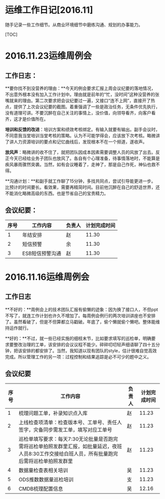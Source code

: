 # 运维工作日记[2016.11]

随手记录一些工作细节。从商业环境细节中磨练沟通、规划的办事能力。

[TOC]

# 2016.11.23运维周例会

## 工作日志：

**要你找不到没营养的理由：**今天的例会要求汇报上周会议纪要的落地情况，不出意外根本没有加入工作计划中。理由就是前年的“忙，没时间”这种没营养的张嘴就来的理由。第二次要求把会议纪要过一遍，又接口“连不上网”，直接开了热点，提供了上次会议纪要的截图。着重强调了一些是政治任务，无条件优先执行，没有道理可讲。不要沉醉在自己关注的事情上，没价值，向领导看齐，向客户看齐，这才是价值所在。

**培训和反馈的改进**：培训方案和绩效考核绑定。有输入就要有输出。副手会议时，不同意我当堂培训当堂考核的策略。认为不可能学得会，应该放下次考核。略微讲了讲人力资源培训的要点和记忆曲线后，发现根本不在一个频道，遂收声。

**放风声**：略微讲的收不住了，就把团队因成本因素需要调整人员的风放了出去。反正今天已经给业务子团队也放风了。各自有个心理准备，待事情落地时，不能算是疾风暴雨骤然突袭。当然，如有会议睡着了，走神了，那是自己作死，神仙也救不得。

**沟通计划：**和副手就工作聊了15分钟，多找共同点，尝试引导能更进一步。比预计的时间要长。看效果，需要再精简时间。目前他沉醉在自己的舒适世界，还不能消化略微高级的东西。也是节省自己的宝贵精力。

## 会议纪要：

| 序号   | 工作内容      | 负责人  | 计划完成时间 |
| ---- | --------- | ---- | ------ |
| 1    | 年结安排      | 赵    | 11.30  |
| 2    | 短信预警      | 余    | 11.30  |
| 3    | ESB短信预警沟通 | 赵    | 11.30  |

# 2016.11.16运维周例会

## 工作日志

**不好的：**周例会上的技术团队汇报有偷懒的迹象：因为换了接口人，不但ppt不写了，就连工作计划也许久不增加了。每周例会例行的两次培训讲座也不安排了。虽然看破了，但是不但算都立马戳破。年底了，偷个懒就偷个懒吧。整体能维持运作就行。

**好的：**不过，就一些已经实施的细枝末节，比如要求填写的巡检单，明确要求要整改治理的工单，该安排的会议议程不能少。碎碎叨叨轻声细语聊了四十五分钟，把该安排的都安排了。当然，我知道以现有团队的style，估计很难自觉高效完成。所以管理工作的另一项：过程控制和结果追踪是必不可少的题中之义。

## 会议纪要

| 序号   | 工作内容                                     | 负责人  | 计划完成时间 |
| ---- | ---------------------------------------- | ---- | ------ |
| 1    | 梳理问题工单，补录知识点入库                           | 赵    | 11.23  |
| 2    | 上线检查项清单：检查版本号、工单号、责任人签字，灾备同步需发工单，填写对应工单号 | 赵    | 11.23  |
| 3    | 巡检单填写要求：每天7:30无论批量是否跑完需将巡检单拍照发群里汇报，如批量延迟，夜班人员8:30工作交接给白班人员，所有批量跑完后需将巡检单拍照发群里 | 赵    | 11.23  |
| 4    | 数据量检查表相关培训                               | 吴    | 11.23  |
| 5    | ODS推数数据量巡检培训                             | 支    | 11.23  |
| 6    | CMDB梳理配置信息                               | 吴    | 12.16  |